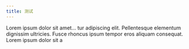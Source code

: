 ```yaml
---
title: 测试
---
```


Lorem ipsum dolor sit amet...
tur adipiscing elit. Pellentesque elementum dignissim ultricies. Fusce rhoncus ipsum tempor eros aliquam consequat. Lorem ipsum dolor sit a

